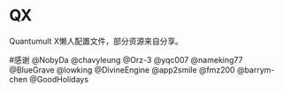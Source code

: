 # QX 
Quantumult X懒人配置文件，部分资源来自分享。

#感谢
@NobyDa
@chavyleung
@Orz-3
@yqc007
@nameking77
@BlueGrave
@lowking
@DivineEngine
@app2smile
@fmz200
@barrym-chen
@GoodHolidays
